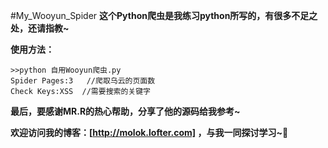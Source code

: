 #My_Wooyun_Spider
**这个Python爬虫是我练习python所写的，有很多不足之处，还请指教~**

**使用方法：**
```
>>python 自用Wooyun爬虫.py
Spider Pages:3   //爬取乌云的页面数
Check Keys:XSS  //需要搜索的关键字
```
**最后，要感谢MR.R的热心帮助，分享了他的源码给我参考~**

**欢迎访问我的博客：[http://molok.lofter.com] ，与我一同探讨学习~:pray:**
